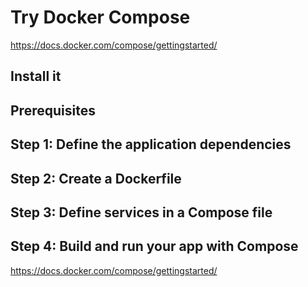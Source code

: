 # Try Docker Compose

https://docs.docker.com/compose/gettingstarted/

## Install it

## Prerequisites

## Step 1: Define the application dependencies

## Step 2: Create a Dockerfile

## Step 3: Define services in a Compose file

## Step 4: Build and run your app with Compose


https://docs.docker.com/compose/gettingstarted/